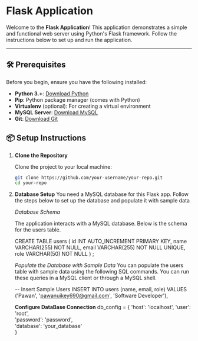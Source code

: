 # Flask Application

Welcome to the **Flask Application**! This application demonstrates a simple and functional web server using Python's Flask framework. Follow the instructions below to set up and run the application.

---

## 🛠️ Prerequisites

Before you begin, ensure you have the following installed:

- **Python 3.+**: [Download Python](https://www.python.org/downloads/)
- **Pip**: Python package manager (comes with Python)
- **Virtualenv** (optional): For creating a virtual environment
- **MySQL Server**: [Download MySQL](https://dev.mysql.com/downloads/installer/)
- **Git**: [Download Git](https://git-scm.com/downloads)

## 📦 Setup Instructions

1. **Clone the Repository**

   Clone the project to your local machine:
   ```bash
   git clone https://github.com/your-username/your-repo.git
   cd your-repo


2. **Database Setup**
    You need a MySQL database for this Flask app. Follow the steps 
     below to set up the database and populate it with sample data

     *Database Schema*

      The application interacts with a MySQL database. Below is the 
      schema for the users table.

    CREATE TABLE users (
    id INT AUTO_INCREMENT PRIMARY KEY,
    name VARCHAR(255) NOT NULL,
    email VARCHAR(255) NOT NULL UNIQUE,
    role VARCHAR(50) NOT NULL
     ) ;

     *Populate the Database with Sample Data*
     You can populate the users table with sample data using the 
       following SQL commands. You can run these queries in a MySQL 
         client or through a MySQL shell.

    -- Insert Sample Users
     INSERT INTO users (name, email, role)
    VALUES
    ('Pawan', 'pawanuikey690@gmail.com', 'Software Developer'),
    

    **Configure DataBase Connection**
    db_config = {
    'host': 'localhost',
    'user': 'root',  
    'password': 'password',  
    'database': 'your_database'  
}





